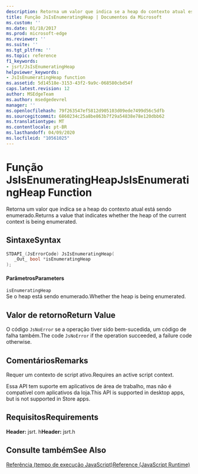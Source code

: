 ```yaml
---
description: Retorna um valor que indica se a heap do contexto atual está sendo enumerado.
title: Função JsIsEnumeratingHeap | Documentos da Microsoft
ms.custom: ''
ms.date: 01/18/2017
ms.prod: microsoft-edge
ms.reviewer: ''
ms.suite: ''
ms.tgt_pltfrm: ''
ms.topic: reference
f1_keywords:
- jsrt/JsIsEnumeratingHeap
helpviewer_keywords:
- JsIsEnumeratingHeap function
ms.assetid: 5d14518e-3153-43f2-9a9c-068580cbd54f
caps.latest.revision: 12
author: MSEdgeTeam
ms.author: msedgedevrel
manager: ''
ms.openlocfilehash: 79f263547ef5812d905103d09ede7499d56c5dfb
ms.sourcegitcommit: 6860234c25a8be863b7f29a54838e78e120dbb62
ms.translationtype: MT
ms.contentlocale: pt-BR
ms.lasthandoff: 04/09/2020
ms.locfileid: "10561025"
---
```

# <span data-ttu-id="f812f-103">Função JsIsEnumeratingHeap</span><span class="sxs-lookup"><span data-stu-id="f812f-103">JsIsEnumeratingHeap Function</span></span>
<span data-ttu-id="f812f-104">Retorna um valor que indica se a heap do contexto atual está sendo enumerado.</span><span class="sxs-lookup"><span data-stu-id="f812f-104">Returns a value that indicates whether the heap of the current context is being enumerated.</span></span>  
  
## <span data-ttu-id="f812f-105">Sintaxe</span><span class="sxs-lookup"><span data-stu-id="f812f-105">Syntax</span></span>  
  
```cpp  
STDAPI_(JsErrorCode) JsIsEnumeratingHeap(  
   _Out_ bool *isEnumeratingHeap  
);  
```  
  
#### <span data-ttu-id="f812f-106">Parâmetros</span><span class="sxs-lookup"><span data-stu-id="f812f-106">Parameters</span></span>  
 `isEnumeratingHeap`  
 <span data-ttu-id="f812f-107">Se o heap está sendo enumerado.</span><span class="sxs-lookup"><span data-stu-id="f812f-107">Whether the heap is being enumerated.</span></span>  
  
## <span data-ttu-id="f812f-108">Valor de retorno</span><span class="sxs-lookup"><span data-stu-id="f812f-108">Return Value</span></span>  
 <span data-ttu-id="f812f-109">O código `JsNoError` se a operação tiver sido bem-sucedida, um código de falha também.</span><span class="sxs-lookup"><span data-stu-id="f812f-109">The code `JsNoError` if the operation succeeded, a failure code otherwise.</span></span>  
  
## <span data-ttu-id="f812f-110">Comentários</span><span class="sxs-lookup"><span data-stu-id="f812f-110">Remarks</span></span>  
 <span data-ttu-id="f812f-111">Requer um contexto de script ativo.</span><span class="sxs-lookup"><span data-stu-id="f812f-111">Requires an active script context.</span></span>  
  
 <span data-ttu-id="f812f-112">Essa API tem suporte em aplicativos de área de trabalho, mas não é compatível com aplicativos da loja.</span><span class="sxs-lookup"><span data-stu-id="f812f-112">This API is supported in desktop apps, but is not supported in Store apps.</span></span>  
  
## <span data-ttu-id="f812f-113">Requisitos</span><span class="sxs-lookup"><span data-stu-id="f812f-113">Requirements</span></span>  
 <span data-ttu-id="f812f-114">**Header:** jsrt. h</span><span class="sxs-lookup"><span data-stu-id="f812f-114">**Header:** jsrt.h</span></span>  
  
## <span data-ttu-id="f812f-115">Consulte também</span><span class="sxs-lookup"><span data-stu-id="f812f-115">See Also</span></span>  
 [<span data-ttu-id="f812f-116">Referência (tempo de execução JavaScript)</span><span class="sxs-lookup"><span data-stu-id="f812f-116">Reference (JavaScript Runtime)</span></span>](../chakra-hosting/reference-javascript-runtime.md)
